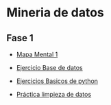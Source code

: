 # Mineria de datos


## Fase 1

- [Mapa Mental 1 ](https://github.com/arelitolentino/Mineria-de-datos/blob/main/MapaMental_1_%7B1726724%7D.pdf)

- [Ejercicio Base de datos](https://github.com/LeslieSosa/Mineria-de-Datos-003/blob/main/Ej1_BasesDatos_Equipo_2.pdf)

- [Ejercicios Basicos de python](https://github.com/arelitolentino/Mineria-de-datos/blob/main/Ej_Python_1726724.ipynb)
- [Práctica limpieza de datos](https://github.com/LeslieSosa/Mineria-de-Datos-003/blob/main/Ej_Limpieza_Equipo2.ipynb)
